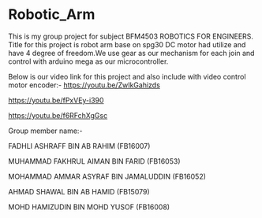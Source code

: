 # Robotic_Arm

This is my group project for subject BFM4503 ROBOTICS FOR ENGINEERS.
Title for this project is robot arm base on spg30 DC motor had utilize and have 4 degree of freedom.We use gear as our mechanism for each join and control with arduino mega as our microcontroller.

Below is our video link for this project and also include with video control motor encoder:-
https://youtu.be/ZwIkGahizds

https://youtu.be/fPxVEy-i390

https://youtu.be/f6RFchXgGsc


Group member name:-

FADHLI ASHRAFF BIN AB RAHIM (FB16007)

MUHAMMAD FAKHRUL AIMAN BIN FARID (FB16053)

MOHAMMAD AMMAR ASYRAF BIN JAMALUDDIN (FB16052)

AHMAD SHAWAL BIN AB HAMID (FB15079)

MOHD HAMIZUDIN BIN MOHD YUSOF (FB16008)

